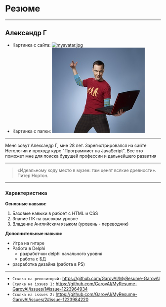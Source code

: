 # Резюме #
***
## Александр Г ##
+ Картинка с сайта:
![myavatar.jpg](https://ia.wampi.ru/2022/05/03/myavatar.jpg)
+ Картинка с папки:
![Мое фото](img\myavatar.jpg)
***
Меня зовут Александр Г, мне 28 лет. Зарегистрировался на сайте Нетологии и проходу курс "Программист на JavaScript".
Все это поможет мне для поиска будущей профессии и дальнейшего развития
***
> «Идеальному коду место в музее: там ценят всякие древности». Питер Нортон. 
***
### Характеристика ###
**Основные навыки:**
1. Базовые навыки в рабоет с HTML и CSS
2. Знание ПК на высоком уровне
3. Владение Английским языком (уровень - переводчик)

**Дополнительные навыки:**

* Игра на гитаре
* Работа в Delphi
    * разработчки delphi начального уровня
    * работа с БД
* разработка дизайна (работа в PS)
***
+ `Cсылка на репозиторий:` https://github.com/GarovAl/MyResume-GarovAl 
+ `Ссылка на issues 1:` https://github.com/GarovAl/MyResume-GarovAl/issues/1#issue-1223964934
+ `Ссылка на issues 2:` https://github.com/GarovAl/MyResume-GarovAl/issues/2#issue-1223984220
